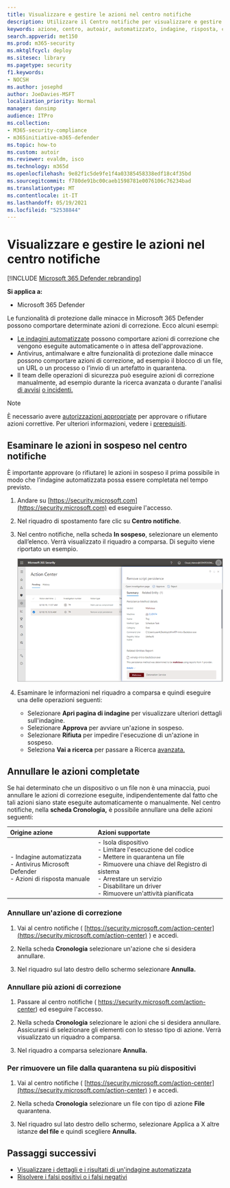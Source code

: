 ```yaml
---
title: Visualizzare e gestire le azioni nel centro notifiche
description: Utilizzare il Centro notifiche per visualizzare e gestire le azioni correttive
keywords: azione, centro, autoair, automatizzato, indagine, risposta, correzione
search.appverid: met150
ms.prod: m365-security
ms.mktglfcycl: deploy
ms.sitesec: library
ms.pagetype: security
f1.keywords:
- NOCSH
ms.author: josephd
author: JoeDavies-MSFT
localization_priority: Normal
manager: dansimp
audience: ITPro
ms.collection:
- M365-security-compliance
- m365initiative-m365-defender
ms.topic: how-to
ms.custom: autoir
ms.reviewer: evaldm, isco
ms.technology: m365d
ms.openlocfilehash: 9e82f1c5de9fe1f4a03385458338edf18c4f35bd
ms.sourcegitcommit: f780de91bc00caeb1598781e0076106c76234bad
ms.translationtype: MT
ms.contentlocale: it-IT
ms.lasthandoff: 05/19/2021
ms.locfileid: "52538844"
---
```

# <a name="view-and-manage-actions-in-the-action-center"></a>Visualizzare e gestire le azioni nel centro notifiche

[!INCLUDE [Microsoft 365 Defender rebranding](../includes/microsoft-defender.md)]


**Si applica a:**
- Microsoft 365 Defender

Le funzionalità di protezione dalle minacce in Microsoft 365 Defender possono comportare determinate azioni di correzione. Ecco alcuni esempi:

- [Le indagini automatizzate](m365d-autoir.md) possono comportare azioni di correzione che vengono eseguite automaticamente o in attesa dell'approvazione.
- Antivirus, antimalware e altre funzionalità di protezione dalle minacce possono comportare azioni di correzione, ad esempio il blocco di un file, un URL o un processo o l'invio di un artefatto in quarantena.
- Il team delle operazioni di sicurezza può eseguire [](advanced-hunting-overview.md) azioni di correzione manualmente, ad esempio durante la ricerca avanzata o durante l'analisi [di avvisi](investigate-alerts.md) [o incidenti.](investigate-incidents.md)

> [!NOTE]
> È necessario avere [autorizzazioni appropriate](m365d-action-center.md#required-permissions-for-action-center-tasks) per approvare o rifiutare azioni correttive. Per ulteriori informazioni, vedere i [prerequisiti](m365d-configure-auto-investigation-response.md#prerequisites-for-automated-investigation-and-response-in-microsoft-365-defender).

## <a name="review-pending-actions-in-the-action-center"></a>Esaminare le azioni in sospeso nel centro notifiche

È importante approvare (o rifiutare) le azioni in sospeso il prima possibile in modo che l’indagine automatizzata possa essere completata nel tempo previsto. 

1. Andare su [https://security.microsoft.com](https://security.microsoft.com) ed eseguire l'accesso. 

2. Nel riquadro di spostamento fare clic su **Centro notifiche**. 

3. Nel centro notifiche, nella scheda **In sospeso**, selezionare un elemento dall’elenco. Verrà visualizzato il riquadro a comparsa. Di seguito viene riportato un esempio.

   ![Approvare o rifiutare un’azione](../../media/air-actioncenter-itemselected.png)

4. Esaminare le informazioni nel riquadro a comparsa e quindi eseguire una delle operazioni seguenti:
   - Selezionare **Apri pagina di indagine** per visualizzare ulteriori dettagli sull'indagine.
   - Selezionare **Approva** per avviare un'azione in sospeso.
   - Selezionare **Rifiuta** per impedire l'esecuzione di un'azione in sospeso.
   - Seleziona **Vai a ricerca** per passare a Ricerca [avanzata.](advanced-hunting-overview.md) 

## <a name="undo-completed-actions"></a>Annullare le azioni completate

Se hai determinato che un dispositivo o un file non è una minaccia, puoi annullare le azioni di correzione eseguite, indipendentemente dal fatto che tali azioni siano state eseguite automaticamente o manualmente. Nel centro notifiche, nella **scheda Cronologia,** è possibile annullare una delle azioni seguenti:  

| Origine azione | Azioni supportate |
|:---|:---|
| - Indagine automatizzata <br/>- Antivirus Microsoft Defender <br/>- Azioni di risposta manuale | - Isola dispositivo <br/>- Limitare l'esecuzione del codice <br/>- Mettere in quarantena un file <br/>- Rimuovere una chiave del Registro di sistema <br/>- Arrestare un servizio <br/>- Disabilitare un driver <br/>- Rimuovere un'attività pianificata |

### <a name="undo-one-remediation-action"></a>Annullare un'azione di correzione

1. Vai al centro notifiche ( [https://security.microsoft.com/action-center](https://security.microsoft.com/action-center) ) e accedi.

2. Nella scheda **Cronologia** selezionare un'azione che si desidera annullare.

3. Nel riquadro sul lato destro dello schermo selezionare **Annulla.**

### <a name="undo-multiple-remediation-actions"></a>Annullare più azioni di correzione

1. Passare al centro notifiche ( https://security.microsoft.com/action-center) ed eseguire l'accesso.

2. Nella scheda **Cronologia** selezionare le azioni che si desidera annullare. Assicurarsi di selezionare gli elementi con lo stesso tipo di azione. Verrà visualizzato un riquadro a comparsa.

3. Nel riquadro a comparsa selezionare **Annulla.**

### <a name="to-remove-a-file-from-quarantine-across-multiple-devices"></a>Per rimuovere un file dalla quarantena su più dispositivi 

1. Vai al centro notifiche ( [https://security.microsoft.com/action-center](https://security.microsoft.com/action-center) ) e accedi.

2. Nella scheda **Cronologia** selezionare un file con tipo di azione **File** quarantena.

3. Nel riquadro sul lato destro dello schermo, selezionare Applica a X altre istanze **del file** e quindi scegliere **Annulla.**

## <a name="next-steps"></a>Passaggi successivi

- [Visualizzare i dettagli e i risultati di un'indagine automatizzata](m365d-autoir-results.md)
- [Risolvere i falsi positivi o i falsi negativi](m365d-autoir-report-false-positives-negatives.md)
